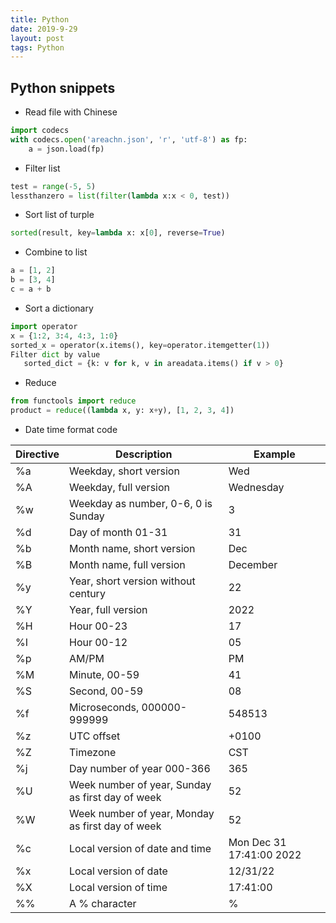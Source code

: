 ```yaml
---
title: Python
date: 2019-9-29
layout: post
tags: Python
---
```



## Python snippets

- Read file with Chinese

```python
import codecs
with codecs.open('areachn.json', 'r', 'utf-8') as fp:
    a = json.load(fp)
```

- Filter list

```python
test = range(-5, 5)
lessthanzero = list(filter(lambda x:x < 0, test))
```

- Sort list of turple

```python
sorted(result, key=lambda x: x[0], reverse=True)
```

- Combine to list

```python
a = [1, 2]
b = [3, 4]
c = a + b
```

- Sort a dictionary

```python
import operator
x = {1:2, 3:4, 4:3, 1:0}
sorted_x = operator(x.items(), key=operator.itemgetter(1))
Filter dict by value
   sorted_dict = {k: v for k, v in areadata.items() if v > 0}
```
    
- Reduce

```python
from functools import reduce
product = reduce((lambda x, y: x+y), [1, 2, 3, 4])
```

- Date time format code

|Directive|Description|Example|
|---|---|---|
|%a|Weekday, short version|Wed|
|%A|Weekday, full version|Wednesday|
|%w|Weekday as number, 0-6, 0 is Sunday|3|
|%d|Day of month 01-31|31|
|%b|Month name, short version|Dec|
|%B|Month name, full version|December|
|%y|Year, short version without century|22|
|%Y|Year, full version|2022|
|%H|Hour 00-23|17|
|%I|Hour 00-12|05|
|%p|AM/PM|PM|
|%M|Minute, 00-59|41|
|%S|Second, 00-59|08|
|%f|Microseconds, 000000-999999|548513|
|%z|UTC offset|+0100|
|%Z|Timezone|CST|
|%j|Day number of year 000-366|365|
|%U|Week number of year, Sunday as first day of week|52|
|%W|Week number of year, Monday as first day of week|52|
|%c|Local version of date and time|Mon Dec 31 17:41:00 2022|
|%x|Local version of date|12/31/22|
|%X|Local version of time|17:41:00|
|%%|A % character|%|